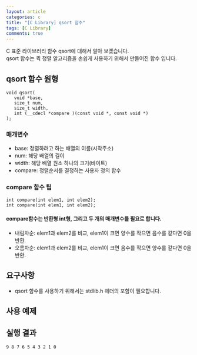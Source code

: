 ```yaml
---
layout: article
categories: c
title: "[C Library] qsort 함수"
tags: [C Library]
comments: true
---
```


C 표준 라이브러리 함수 qsort에 대해서 알아 보겠습니다.<br>
qsort 함수는 퀵 정렬 알고리즘을 손쉽게 사용하기 위해서 만들어진 함수 입니다.

## qsort 함수 원형
```
void qsort(
   void *base,
   size_t num,
   size_t width,
   int (__cdecl *compare )(const void *, const void *)
);
```
### 매개변수
- base: 정렬하려고 하는 배열의 이름(시작주소)
- num: 해당 배열의 길이
- width: 해당 배열 원소 하나의 크기(바이트)
- compare: 정렬순서를 결정하는 사용자 정의 함수

### compare 함수  팁
```
int compare(int elem1, int elem2);
int compare(int elem1, int elem2);
```
#### compare함수는 반환형 int형, 그리고 두 개의 매개변수를 필요로 합니다.
- 내림차순: elem1과 elem2를 비교, elem1이 크면 양수를 작으면 음수를 같다면 0을 반환.
- 오름차순: elem1과 elem2를 비교, elem1이 크면 음수를 작으면 양수를 같다면 0을 반환.

## 요구사항
- qsort 함수를 사용하기 위해서는 stdlib.h 헤더의 포함이 필요합니다.

## 사용 예제
<script src="https://gist.github.com/junne47/4707b803b7d381184e4c1ba8c61b01f3.js"></script>

## 실행 결과
```
9 8 7 6 5 4 3 2 1 0
```
<br>
